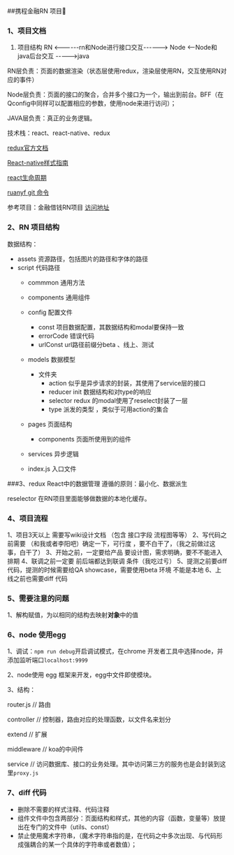 ##携程金融RN 项目

### 1、项目文档

1. 项目结构 RN <------rn和Node进行接口交互------> Node <——Node和java后台交互 ----->java


RN层负责：页面的数据渲染（状态层使用redux，渲染层使用RN，交互使用RN对应的事件）

Node层负责：页面的接口的聚合，合并多个接口为一个，输出到前台。BFF（在Qconfig中同样可以配置相应的参数，使用node来进行访问）；

JAVA层负责：真正的业务逻辑。



技术栈：react、react-native、redux

[redux官方文档](https://redux.js.org/)

[React-native样式指南](https://github.com/doyoe/react-native-stylesheet-guide)

[react生命周期](https://www.jianshu.com/p/b49fe87d2153)

[ruanyf git 命令](http://www.ruanyifeng.com/blog/2015/12/git-cheat-sheet.html)

参考项目：金融借钱RN项目 [访问地址](http://gitlab.corp.qunar.com/fe/cash_loan_rn)

### 2、RN 项目结构
数据结构：
- assets 资源路径，包括图片的路径和字体的路径
- script 代码路径
  - commmon  通用方法
  - components 通用组件
  - config 配置文件
    - const 项目数据配置，其数据结构和modal要保持一致
    - errorCode 错误代码
    - urlConst url路径前缀分beta 、线上、测试
  - models 数据模型
    - 文件夹
      - action 似乎是异步请求的封装，其使用了service层的接口
      - reducer init 数据结构和对type的响应
      - selector redux 的modal使用了reselect封装了一层
      - type 派发的类型 ，类似于可用action的集合 

  - pages 页面结构
  	- components 页面所使用到的组件 
  - services 异步逻辑
  - index.js 入口文件
  
###3、redux React中的数据管理
遵循的原则：最小化、数据派生

reselector 在RN项目里面能够做数据的本地化缓存。

### 4、项目流程
1、项目3天以上 需要写wiki设计文档 （包含 接口字段 流程图等等）
2、写代码之前需要 （和我或者李阳吧）确定一下，可行度 ，要不白干了，（我之前做过这事，白干了）
3、开始之前，一定要给产品 要设计图，需求明确，要不不能进入排期
4、联调之前一定要 前后端都达到联调 条件（我吃过亏）
5、提测之前要diff 代码，提测的时候需要给QA showcase，需要使用beta 环境 不能是本地
6、上线之前也需要diff 代码

### 5、需要注意的问题
1、解构赋值，为以相同的结构去映射**对象**中的值

### 6、node 使用egg

1、调试：`npm run debug`开启调试模式，在chrome 开发者工具中选择node，并添加监听端口`localhost:9999`

2、node使用 egg 框架来开发，egg中文件即使模块。

3、结构：

router.js // 路由

controller // 控制器，路由对应的处理函数，以文件名来划分

extend // 扩展

middleware // koa的中间件

service // 访问数据库、接口的业务处理。其中访问第三方的服务也是会封装到这里`proxy.js`

### 7、diff 代码
- 删除不需要的样式注释、代码注释
- 组件文件中包含两部分：页面结构和样式，其他的内容（函数，变量等）放提出在专门的文件中（utils、const）
- 禁止使用魔术字符串，（魔术字符串指的是，在代码之中多次出现、与代码形成强耦合的某一个具体的字符串或者数值）；